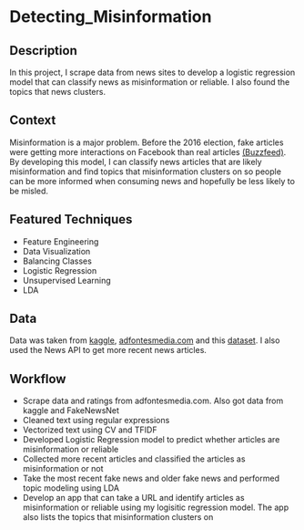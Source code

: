 # Detecting_Misinformation

## Description
In this project, I scrape data from news sites to develop a logistic regression model that can classify news as misinformation or reliable.  I also found the topics that news clusters.

## Context

Misinformation is a major problem.  Before the 2016 election, fake articles were getting more interactions on Facebook than real articles [(Buzzfeed)](https://www.buzzfeednews.com/article/craigsilverman/viral-fake-election-news-outperformed-real-news-on-facebook#.dfDpPnYRD). By developing this model, I can classify news articles that are likely misinformation and find topics that misinformation clusters on so people can be more informed when consuming news and hopefully be less likely to be misled.


## Featured Techniques
 * Feature Engineering
 * Data Visualization
 * Balancing Classes
 * Logistic Regression
 * Unsupervised Learning
 * LDA
 

## Data
Data was taken from [kaggle](https://www.kaggle.com/clmentbisaillon/fake-and-real-news-dataset), [adfontesmedia.com](https://www.adfontesmedia.com) and this [dataset](https://github.com/KaiDMML/FakeNewsNet).  I also used the News API to get more recent news articles.


## Workflow
* Scrape data and ratings from adfontesmedia.com.  Also got data from kaggle and FakeNewsNet
* Cleaned text using regular expressions
* Vectorized text using CV and TFIDF
* Developed Logistic Regression model to predict whether articles are misinformation or reliable
* Collected more recent articles and classified the articles as misinformation or not
* Take the most recent fake news and older fake news and performed topic modeling using LDA
* Develop an app that can take a URL and identify articles as misinformation or reliable using my logisitic regression model.  The app also lists the topics that misinformation clusters on
